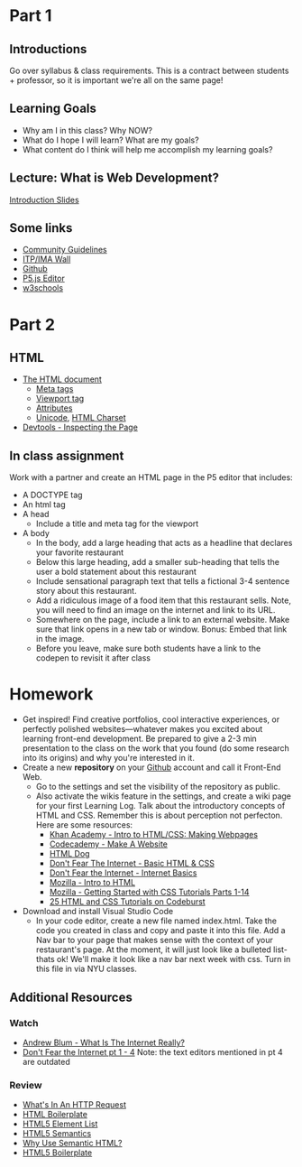 # Part 1

## Introductions

Go over syllabus & class requirements. This is a contract between students + professor, so it is important we're all on the same page!

## Learning Goals

* Why am I in this class? Why NOW?
* What do I hope I will learn? What are my goals?
* What content do I think will help me accomplish my learning goals?

## Lecture: What is Web Development?

[Introduction Slides](https://docs.google.com/presentation/d/1TopvU9msiomXmC6m0DDSg0Oy3W669TZjBBCZ2wAnv7o/edit?usp=sharing)

## Some links

* [Community Guidelines](https://community.itp.io/community_statement)
* [ITP/IMA Wall](https://itp.nyu.edu/people/wall/)
* [Github](https://github.com/)
* [P5.js Editor](https://editor.p5js.org/)
* [w3schools](https://www.w3schools.com/)

# Part 2

## HTML

* [The HTML document](https://www.w3schools.com/tags/tag_doctype.asp)
  * [Meta tags](https://www.w3schools.com/tags/tag_meta.asp)
  * [Viewport tag](https://www.w3schools.com/css/css_rwd_viewport.asp)
  * [Attributes](https://www.geeksforgeeks.org/html-attributes/)
  * [Unicode](https://home.unicode.org/basic-info/overview/), [HTML Charset](https://www.w3schools.com/html/html_charset.asp)
* [Devtools - Inspecting the Page](https://developers.google.com/web/tools/chrome-devtools/dom/)

## In class assignment

Work with a partner and create an HTML page in the P5 editor that includes:

* A DOCTYPE tag
* An html tag
* A head
  * Include a title and meta tag for the viewport
* A body
  * In the body, add a large heading that acts as a headline that declares your favorite restaurant
  * Below this large heading, add a smaller sub-heading that tells the user a bold statement about this restaurant
  * Include sensational paragraph text that tells a fictional 3-4 sentence story about this restaurant.
  * Add a ridiculous image of a food item that this restaurant sells. Note, you will need to find an image on the internet and link to its URL.
  * Somewhere on the page, include a link to an external website. Make sure that link opens in a new tab or window. Bonus: Embed that link in the image.
  * Before you leave, make sure both students have a link to the codepen to revisit it after class

# Homework

* Get inspired! Find creative portfolios, cool interactive experiences, or perfectly polished websites—whatever makes you excited about learning front-end development. Be prepared to give a 2-3 min presentation to the class on the work that you found (do some research into its origins) and why you're interested in it.
* Create a new **repository** on your [Github](https://github.com/) account and call it Front-End Web.
  * Go to the settings and set the visibility of the repository as public.
  * Also activate the wikis feature in the settings, and create a wiki page for your first Learning Log. Talk about the introductory concepts of HTML and CSS. Remember this is about perception not perfecton. Here are some resources:
    * [Khan Academy - Intro to HTML/CSS: Making Webpages](https://www.khanacademy.org/computing/computer-programming/html-css)
    * [Codecademy - Make A Website](https://www.codecademy.com/learn/make-a-website)
    * [HTML Dog](https://htmldog.com/)
    * [Don't Fear The Internet - Basic HTML & CSS](http://www.dontfeartheinternet.com/02-html/)
    * [Don't Fear the Internet - Internet Basics](http://www.dontfeartheinternet.com/01-not-tubes/)
    * [Mozilla - Intro to HTML](https://developer.mozilla.org/en-US/docs/Web/Guide/HTML/Introduction)
    * [Mozilla - Getting Started with CSS Tutorials Parts 1-14](https://developer.mozilla.org/en-US/docs/Web/Guide/CSS/Getting_started)
    * [25 HTML and CSS Tutorials on Codeburst](https://codeburst.io/25-html-css-tutorials-6a864f387185)
* Download and install Visual Studio Code
  * In your code editor, create a new file named index.html. Take the code you created in class and copy and paste it into this file. Add a Nav bar to your page that makes sense with the context of your restaurant's page. At the moment, it will just look like a bulleted list- thats ok! We'll make it look like a nav bar next week with css. Turn in this file in via NYU classes.

## Additional Resources

### Watch
* [Andrew Blum - What Is The Internet Really?](https://www.ted.com/talks/andrew_blum_what_is_the_internet_really)
* [Don't Fear the Internet pt 1 - 4](http://www.dontfeartheinternet.com/) Note: the text editors mentioned in pt 4 are outdated

### Review
* [What's In An HTTP Request](http://rve.org.uk/dumprequest)
* [HTML Boilerplate](https://github.com/callihiggins/IMA-FE/tree/master/02_jan30_day2/HTML_Boilerplate)
* [HTML5 Element List](https://developer.mozilla.org/en-US/docs/Web/Guide/HTML/HTML5/HTML5_element_list)
* [HTML5 Semantics](http://diveintohtml5.info/semantics.html)
* [Why Use Semantic HTML?](https://css-tricks.com/why-how-and-when-to-use-semantic-html-and-aria/)
* [HTML5 Boilerplate](http://html5boilerplate.com/)

